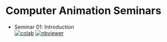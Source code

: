 # Computer Animation Seminars

 - Seminar 01:  Introduction<br>
 <a href="https://colab.research.google.com/github/TUIlmenauAMS/ADSP_Tutorials/blob/master/seminars/all_ws22_seminars_intro.ipynb" target="_blank"><img src="https://colab.research.google.com/assets/colab-badge.svg" alt="colab"></a>
<a href="https://nbviewer.org/github/TUIlmenauAMS/ADSP_Tutorials/blob/master/seminars/all_ws22_seminars_intro.ipynb" target="_blank"><img src="https://badgen.net/badge/View/in%20NBViewer/blue?icon=terminal" alt="nbviewer"></a>
